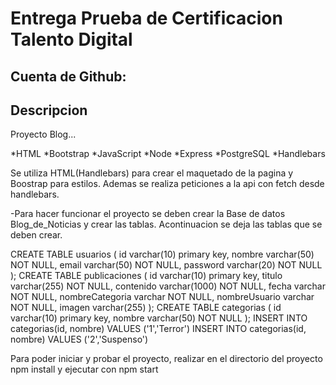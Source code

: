 # Entrega Prueba de Certificacion Talento Digital

## Cuenta de Github:

## Descripcion

Proyecto Blog...

*HTML
*Bootstrap
*JavaScript
*Node
*Express
*PostgreSQL
\*Handlebars

Se utiliza HTML(Handlebars) para crear el maquetado de la pagina y Boostrap para estilos.
Ademas se realiza peticiones a la api con fetch desde handlebars.

-Para hacer funcionar el proyecto se deben crear la Base de datos Blog_de_Noticias y crear las tablas.
Acontinuacion se deja las tablas que se deben crear.

CREATE TABLE usuarios (
id varchar(10) primary key,
nombre varchar(50) NOT NULL,
email varchar(50) NOT NULL,
password varchar(20) NOT NULL
);
CREATE TABLE publicaciones (
id varchar(10) primary key,
titulo varchar(255) NOT NULL,
contenido varchar(1000) NOT NULL,
fecha varchar NOT NULL,
nombreCategoria varchar NOT NULL,
nombreUsuario varchar NOT NULL,
imagen varchar(255)
);
CREATE TABLE categorias (
id varchar(10) primary key,
nombre varchar(50) NOT NULL
);
INSERT INTO categorias(id, nombre) VALUES ('1','Terror')
INSERT INTO categorias(id, nombre) VALUES ('2','Suspenso')

Para poder iniciar y probar el proyecto, realizar en el directorio del proyecto npm install y ejecutar con npm start
